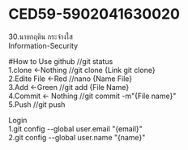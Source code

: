 # CED59-5902041630020
30.นายกฤติน กระจ่างใส<br>
Information-Security<br>

#How to Use github //git status<br>
1.clone <-Nothing //git clone {Link git clone}<br>
2.Edite File <-Red //nano {Name File}<br>
3.Add <-Green //git add {File Name}<br>
4.Commit <- Nothing //git commit -m"{File name}"<br>
5.Push //git push<br>

Login<br>
1.git config --global user.email "{email}"<br>
2.git config --global user.name "{name}"<br>
